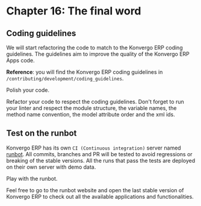 # Chapter 16: The final word

## Coding guidelines

We will start refactoring the code to match to the Konvergo ERP coding
guidelines. The guidelines aim to improve the quality of the Konvergo ERP Apps
code.

**Reference**: you will find the Konvergo ERP coding guidelines in
`/contributing/development/coding_guidelines`.

<div class="exercise">

Polish your code.

Refactor your code to respect the coding guidelines. Don't forget to run
your linter and respect the module structure, the variable names, the
method name convention, the model attribute order and the xml ids.

</div>

## Test on the runbot

Konvergo ERP has its own `CI (Continuous integration)` server named
[runbot](https://runbot.odoo.com/). All commits, branches and PR will be
tested to avoid regressions or breaking of the stable versions. All the
runs that pass the tests are deployed on their own server with demo
data.

<div class="exercise">

Play with the runbot.

Feel free to go to the runbot website and open the last stable version
of Konvergo ERP to check out all the available applications and functionalities.

</div>
